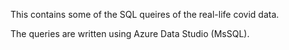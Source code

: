 This contains some of the SQL queires of the real-life covid data.

The queries are written using Azure Data Studio (MsSQL).
